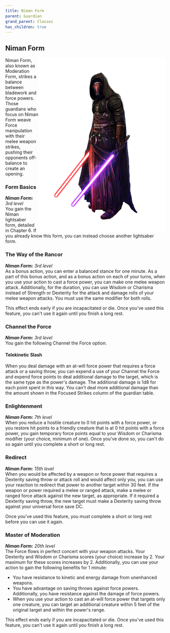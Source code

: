 ```yaml
---
title: Niman Form
parent: Guardian
grand_parent: Classes
has_children: true
---
```


## Niman Form

<img src='../../../../zzImages/Classes/guardian_form06.png' style='float:right; width:400px;'>

Niman Form, also known as Moderation Form, strikes a balance between bladework and force powers. Those guardians who focus on Niman Form weave Force manipulation with their melee weapon strikes, pushing their opponents off-balance to create an opening.

### Form Basics
_**Niman Form:** 3rd level_<br>
You gain the Niman lightsaber form, detailed in Chapter 6. If you already know this form, you can instead choose another lightsaber form.

### The Way of the Rancor
_**Niman Form:** 3rd level_<br>
As a bonus action, you can enter a balanced stance for one minute. As a part of this bonus action, and as a bonus action on each of your turns, when you use your action to cast a force power, you can make one melee weapon attack. Additionally, for the duration, you can use Wisdom or Charisma instead of Strength or Dexterity for the attack and damage rolls of your melee weapon attacks. You must use the same modifier for both rolls.

This effect ends early if you are incapacitated or die. Once you've used this feature, you can't use it again until you finish a long rest.



### Channel the Force
_**Niman Form:** 3rd level_<br>
You gain the following Channel the Force option.

#### Telekinetic Slash
When you deal damage with an at-will force power that requires a force attack or a saving throw, you can expend a use of your Channel the Force and expend force points to deal additional damage to the target, which is the same type as the power's damage. The additional damage is 1d8 for each point spent in this way. You can't deal more additional damage than the amount shown in the Focused Strikes column of the guardian table.

### Enlightenment
_**Niman Form:** 7th level_<br>
When you reduce a hostile creature to 0 hit points with a force power, or you restore hit points to a friendly creature that is at 0 hit points with a force power, you gain temporary force points equal to your Wisdom or Charisma modifier (your choice, minimum of one). Once you've done so, you can't do so again until you complete a short or long rest.

### Redirect
_**Niman Form:** 15th level_<br>
When you would be affected by a weapon or force power that requires a Dexterity saving throw or attack roll and would affect only you, you can use your reaction to redirect that power to another target within 30 feet. If the weapon or power required a melee or ranged attack, make a melee or ranged force attack against the new target, as appropriate. If it required a Dexterity saving throw, the new target must make a Dexterity saving throw against your universal force save DC.

Once you've used this feature, you must complete a short or long rest before you can use it again.

### Master of Moderation
_**Niman Form:** 20th level_<br>
The Force flows in perfect concert with your weapon attacks. Your Dexterity and Wisdom or Charisma scores (your choice) increase by 2. Your maximum for these scores increases by 2. Additionally, you can use your action to gain the following benefits for 1 minute:
- You have resistance to kinetic and energy damage from unenhanced weapons.
- You have advantage on saving throws against force powers. Additionally, you have resistance against the damage of force powers.
- When you use your action to cast an at-will force power that targets only one creature, you can target an additional creature within 5 feet of the original target and within the power's range.

This effect ends early if you are incapacitated or die. Once you've used this feature, you can't use it again until you finish a long rest.
